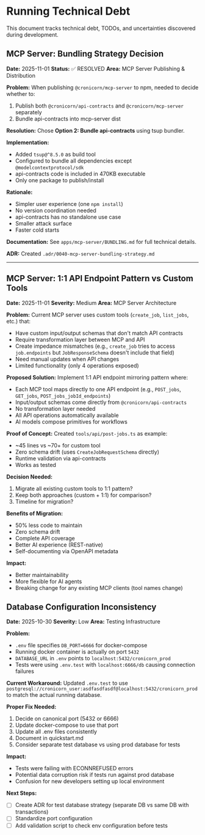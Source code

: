 # Running Technical Debt

This document tracks technical debt, TODOs, and uncertainties discovered during development.

## MCP Server: Bundling Strategy Decision

**Date:** 2025-11-01
**Status:** ✅ RESOLVED
**Area:** MCP Server Publishing & Distribution

**Problem:**
When publishing `@cronicorn/mcp-server` to npm, needed to decide whether to:
1. Publish both `@cronicorn/api-contracts` and `@cronicorn/mcp-server` separately
2. Bundle api-contracts into mcp-server dist

**Resolution:**
Chose **Option 2: Bundle api-contracts** using tsup bundler.

**Implementation:**
- Added `tsup@^8.5.0` as build tool
- Configured to bundle all dependencies except `@modelcontextprotocol/sdk`
- api-contracts code is included in 470KB executable
- Only one package to publish/install

**Rationale:**
- Simpler user experience (one `npm install`)
- No version coordination needed
- api-contracts has no standalone use case
- Smaller attack surface
- Faster cold starts

**Documentation:**
See `apps/mcp-server/BUNDLING.md` for full technical details.

**ADR:** Created `.adr/0040-mcp-server-bundling-strategy.md`

---

## MCP Server: 1:1 API Endpoint Pattern vs Custom Tools

**Date:** 2025-11-01
**Severity:** Medium
**Area:** MCP Server Architecture

**Problem:**
Current MCP server uses custom tools (`create_job`, `list_jobs`, etc.) that:
- Have custom input/output schemas that don't match API contracts
- Require transformation layer between MCP and API
- Create impedance mismatches (e.g., `create_job` tries to access `job.endpoints` but `JobResponseSchema` doesn't include that field)
- Need manual updates when API changes
- Limited functionality (only 4 operations exposed)

**Proposed Solution:**
Implement 1:1 API endpoint mirroring pattern where:
- Each MCP tool maps directly to one API endpoint (e.g., `POST_jobs`, `GET_jobs`, `POST_jobs_jobId_endpoints`)
- Input/output schemas come directly from `@cronicorn/api-contracts`
- No transformation layer needed
- All API operations automatically available
- AI models compose primitives for workflows

**Proof of Concept:**
Created `tools/api/post-jobs.ts` as example:
- ~45 lines vs ~70+ for custom tool
- Zero schema drift (uses `CreateJobRequestSchema` directly)
- Runtime validation via api-contracts
- Works as tested

**Decision Needed:**
1. Migrate all existing custom tools to 1:1 pattern?
2. Keep both approaches (custom + 1:1) for comparison?
3. Timeline for migration?

**Benefits of Migration:**
- 50% less code to maintain
- Zero schema drift
- Complete API coverage
- Better AI experience (REST-native)
- Self-documenting via OpenAPI metadata

**Impact:**
- Better maintainability
- More flexible for AI agents
- Breaking change for any existing MCP clients (tool names change)

## Database Configuration Inconsistency

**Date:** 2025-10-30
**Severity:** Low
**Area:** Testing Infrastructure

**Problem:**
- `.env` file specifies `DB_PORT=6666` for docker-compose
- Running docker container is actually on port `5432`
- `DATABASE_URL` in `.env` points to `localhost:5432/cronicorn_prod`
- Tests were using `.env.test` with `localhost:6666/db` causing connection failures

**Current Workaround:**
Updated `.env.test` to use `postgresql://cronicorn_user:asdfasdfasdf@localhost:5432/cronicorn_prod` to match the actual running database.

**Proper Fix Needed:**
1. Decide on canonical port (5432 or 6666)
2. Update docker-compose to use that port
3. Update all .env files consistently
4. Document in quickstart.md
5. Consider separate test database vs using prod database for tests

**Impact:**
- Tests were failing with ECONNREFUSED errors
- Potential data corruption risk if tests run against prod database
- Confusion for new developers setting up local environment

**Next Steps:**
- [ ] Create ADR for test database strategy (separate DB vs same DB with transactions)
- [ ] Standardize port configuration
- [ ] Add validation script to check env configuration before tests
